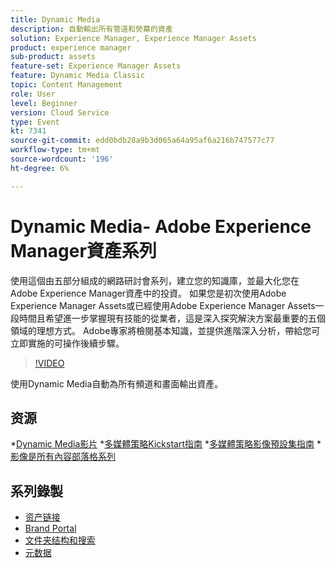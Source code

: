 ```yaml
---
title: Dynamic Media
description: 自動輸出所有管道和熒幕的資產
solution: Experience Manager, Experience Manager Assets
product: experience manager
sub-product: assets
feature-set: Experience Manager Assets
feature: Dynamic Media Classic
topic: Content Management
role: User
level: Beginner
version: Cloud Service
type: Event
kt: 7341
source-git-commit: edd0bdb28a9b3d065a64a95af6a216b747577c77
workflow-type: tm+mt
source-wordcount: '196'
ht-degree: 6%

---
```


# Dynamic Media- Adobe Experience Manager資產系列

使用這個由五部分組成的網路研討會系列，建立您的知識庫，並最大化您在Adobe Experience Manager資產中的投資。 如果您是初次使用Adobe Experience Manager Assets或已經使用Adobe Experience Manager Assets一段時間且希望進一步掌握現有技能的從業者，這是深入探究解決方案最重要的五個領域的理想方式。 Adobe專家將檢閱基本知識，並提供進階深入分析，帶給您可立即實施的可操作後續步驟。

>[!VIDEO](https://video.tv.adobe.com/v/332132/?quality=12&learn=on&hidetitle=true)

使用Dynamic Media自動為所有頻道和畫面輸出資產。

## 资源

*[Dynamic Media影片](https://experienceleague.adobe.com/docs/experience-manager-learn/assets/dynamic-media/dynamic-media-overview-feature-video-use.html#dynamic-media)
*[多媒體策略Kickstart指南](https://www.adobe.com/content/dam/www/us/en/experience-manager/pdfs/dynamic-media-kickstart-guide-2019.pdf)
*[多媒體策略影像預設集指南](https://www.adobe.com/content/dam/www/us/en/experience-manager/pdfs/dynamic-media-image-preset-guide.pdf)
*[影像是所有內容部落格系列](https://blog.adobe.com/en/2019/04/11/image-is-everything-part-1-has-your-rich-media-strategy-expired.html#gs.iou0ek)

## 系列錄製

* [资产链接](asset-link.md)
* [Brand Portal](brand-portal.md)
* [文件夹结构和搜索](folder-structure-search.md)
* [元数据](metadata.md)
